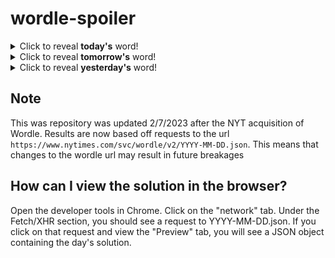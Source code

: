 # wordle-spoiler

<details>
  <summary>Click to reveal <b>today's</b> word!</summary>
  <br>
  <b> brash </b>
</details>

<details>
  <summary>Click to reveal <b>tomorrow's</b> word!</summary>
  <br>
  <b> igloo </b>
</details>

<details>
  <summary>Click to reveal <b>yesterday's</b> word!</summary>
  <br>
  <b> flask </b>
</details>

## Note
This was repository was updated 2/7/2023 after the NYT acquisition of Wordle. Results are now based off requests to the url `https://www.nytimes.com/svc/wordle/v2/YYYY-MM-DD.json`. This means that changes to the wordle url may result in future breakages

## How can I view the solution in the browser?
Open the developer tools in Chrome. Click on the "network" tab. Under the Fetch/XHR section, you should see a request to YYYY-MM-DD.json. If you click on that request and view the "Preview" tab, you will see a JSON object containing the day's solution.